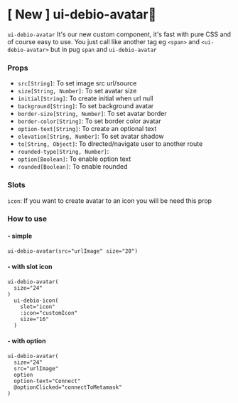 # [ New ] ui-debio-avatar:tada:
`ui-debio-avatar` It's our new custom component, it's fast with pure CSS and of course easy to use. You just call like another tag
eg `<span>` and `<ui-debio-avatar>` but in pug `span` and `ui-debio-avatar`

### Props
- `src[String]`: To set image src url/source
- `size[String, Number]`: To set avatar size
- `initial[String]`: To create initial when url null
- `background[String]`: To set background avatar
- `border-size[String, Number]`: To set avatar border
- `border-color[String]`: To set border color avatar
- `option-text[String]`: To create an optional text
- `elevation[String, Number]`: To set avatar shadow
- `to[String, Object]`: To directed/navigate user to another route
- `rounded-type[String, Number]`: 
- `option[Boolean]`: To enable option text
- `rounded[Boolean]`: To enable rounded

### Slots
`icon`: If you want to create avatar to an icon you will be need this prop

### How to use


#### - simple
```pug
ui-debio-avatar(src="urlImage" size="20")
```

#### - with slot icon
```pug
ui-debio-avatar(
  size="24"
)
  ui-debio-icon(
    slot="icon"
    :icon="customIcon"
    size="16"
  )
```

#### - with option
```pug
ui-debio-avatar(
  size="24"
  src="urlImage"
  option
  option-text="Connect"
  @optionClicked="connectToMetamask"
)
```